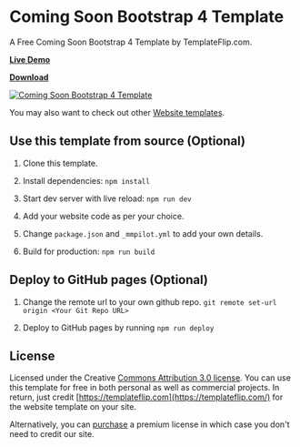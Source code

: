 # Coming Soon Bootstrap 4 Template
A Free Coming Soon Bootstrap 4 Template by TemplateFlip.com.

**[Live Demo](https://templateflip.com/demo/?template=coming-soon-bootstrap-template)**

**[Download](https://templateflip.com/templates/coming-soon-bootstrap-template/)**

<a href="https://templateflip.com/templates/coming-soon-bootstrap/"><img src="https://raw.githubusercontent.com/templateflip/coming-soon-bootstrap-template/master/assets/img/coming-soon-bootstrap-screenshot.jpg" alt="Coming Soon Bootstrap 4 Template"><img></a>

You may also want to check out other [Website templates](https://templateflip.com/templates/).

## Use this template from source (Optional)

1. Clone this template.

2. Install dependencies: ``npm install``

3. Start dev server with live reload: ``npm run dev``

4. Add your website code as per your choice.

5. Change ``package.json`` and ``_mmpilot.yml`` to add your own details.

5. Build for production: ``npm run build``

## Deploy to GitHub pages (Optional)

1. Change the remote url to your own github repo. ``git remote set-url origin <Your Git Repo URL>``

2. Deploy to GitHub pages by running ``npm run deploy``

## License

Licensed under the Creative [Commons Attribution 3.0 license](http://creativecommons.org/licenses/by/3.0/).
You can use this template for free in both personal as well as commercial projects. In return, just credit [https://templateflip.com](https://templateflip.com/) for the website template on your site.

Alternatively, you can [purchase](https://templateflip.com/templates/coming-soon-bootstrap-template/) a premium license in which case you don't need to credit our site.